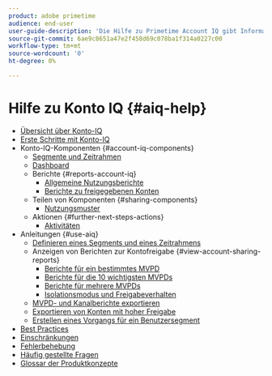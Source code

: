 ```yaml
---
product: adobe primetime
audience: end-user
user-guide-description: 'Die Hilfe zu Primetime Account IQ gibt Informationen zu den Komponenten von Account IQ und führt Sie durch Touren, die die Verwendung der verschiedenen Komponenten erklären. '
source-git-commit: 6ae9c8651a47e2f458d69c078ba1f314a0227c00
workflow-type: tm+mt
source-wordcount: '0'
ht-degree: 0%

---
```


# Hilfe zu Konto IQ {#aiq-help}

+ [Übersicht über Konto-IQ](/help/AccountIQ/home.md)
+ [Erste Schritte mit Konto-IQ](/help/AccountIQ/get-started.md)
+ Konto-IQ-Komponenten {#account-iq-components}
   + [Segmente und Zeitrahmen](/help/AccountIQ/segments-timeframe.md)
   + [Dashboard](/help/AccountIQ/dashboard.md)
   + Berichte {#reports-account-iq}
      + [Allgemeine Nutzungsberichte](/help/AccountIQ/general-usage-reports.md)
      + [Berichte zu freigegebenen Konten](/help/AccountIQ/shared-acc-reports.md)
   + Teilen von Komponenten {#sharing-components}
      + [Nutzungsmuster](/help/AccountIQ/usage-patterns.md)
   + Aktionen {#further-next-steps-actions}
      + [Aktivitäten](/help/AccountIQ/operations.md)
+ Anleitungen {#use-aiq}
   + [Definieren eines Segments und eines Zeitrahmens](/help/AccountIQ/howto-select-segment-timeframe.md)
   + Anzeigen von Berichten zur Kontofreigabe {#view-account-sharing-reports}
      + [Berichte für ein bestimmtes MVPD](/help/AccountIQ/reports-for-specific-mvpds.md)
      + [Berichte für die 10 wichtigsten MVPDs](/help/AccountIQ/top-10-mvpd-reports.md)
      + [Berichte für mehrere MVPDs](viewrep-multiple-mvpd-channel.md)
      + [Isolationsmodus und Freigabeverhalten](/help/AccountIQ/isolation-mode.md)
   + [MVPD- und Kanalberichte exportieren](/help/AccountIQ/export-segment-metrics.md)
   + [Exportieren von Konten mit hoher Freigabe](/help/AccountIQ/export-acc-information.md)
   + [Erstellen eines Vorgangs für ein Benutzersegment](/help/AccountIQ/operation-affecting-user-segment.md)
+ [Best Practices](/help/AccountIQ/best-practices.md)
+ [Einschränkungen](/help/AccountIQ/limitations.md)
+ [Fehlerbehebung](/help/AccountIQ/troubleshoot.md)
+ [Häufig gestellte Fragen](/help/AccountIQ/faq.md)
+ [Glossar der Produktkonzepte](/help/AccountIQ/product-concepts.md)